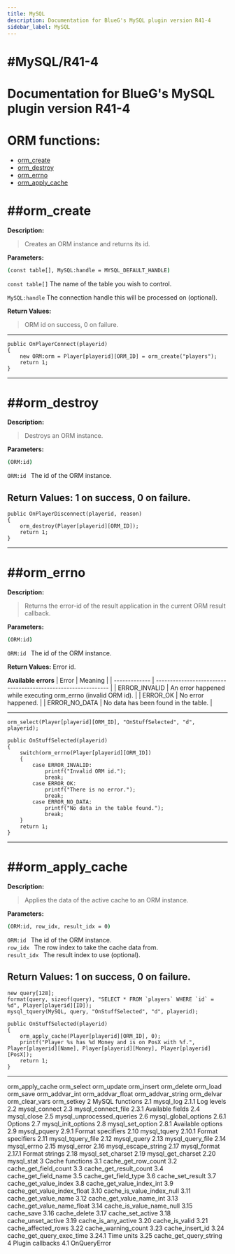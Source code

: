 ```yaml
---
title: MySQL
description: Documentation for BlueG's MySQL plugin version R41-4
sidebar_label: MySQL
---
```


#MySQL/R41-4
==========

Documentation for BlueG's MySQL plugin version R41-4
==========

ORM functions:
==========
* [orm_create](#orm_create) 
* [orm_destroy](#orm_destroy)
* [orm_errno](#orm_errno)
* [orm_apply_cache](#orm_apply_cache)

##orm_create
==========
**Description:**
>Creates an ORM instance and returns its id.

**Parameters:**
```bash
(const table[], MySQL:handle = MYSQL_DEFAULT_HANDLE)
```
`const table[]` The name of the table you wish to control.

`MySQL:handle`  The connection handle this will be processed on (optional).

**Return Values:**
>ORM id on success, 0 on failure.
------------
```pawn
public OnPlayerConnect(playerid)
{
	new ORM:orm = Player[playerid][ORM_ID] = orm_create("players");
	return 1;
}
```
------------
##orm_destroy
==========
**Description:**
>Destroys an ORM instance.

**Parameters:**
```bash
(ORM:id)
```
`ORM:id	` 	The id of the ORM instance.

**Return Values:**
1 on success, 0 on failure.
------------
```pawn
public OnPlayerDisconnect(playerid, reason)
{
	orm_destroy(Player[playerid][ORM_ID]);
	return 1;
}
```
------------
##orm_errno
==========
**Description:**
>Returns the error-id of the result application in the current ORM result callback.

**Parameters:**
```bash
(ORM:id)
```
`ORM:id	` 	The id of the ORM instance.

**Return Values:**
Error id.

**Available errors**
| Error	   	| Meaning                                  			|
| ------------- | ------------------------------------------------------------- |
| ERROR_INVALID | An error happened while executing orm_errno (invalid ORM id). |
| ERROR_OK      | No error happened. 						|
| ERROR_NO_DATA | No data has been found in the table.                   	|

------------
```pawn
orm_select(Player[playerid][ORM_ID], "OnStuffSelected", "d", playerid);
 
public OnStuffSelected(playerid)
{
	switch(orm_errno(Player[playerid][ORM_ID])
	{
		case ERROR_INVALID:
			printf("Invalid ORM id.");
			break;
		case ERROR_OK:
			printf("There is no error.");
			break;
		case ERROR_NO_DATA:
			printf("No data in the table found.");
			break;
	}
	return 1;
}
```
------------
##orm_apply_cache
==========
**Description:**
>Applies the data of the active cache to an ORM instance.

**Parameters:**
```bash
(ORM:id, row_idx, result_idx = 0)
```
`ORM:id ` 	The id of the ORM instance.
<br/>
`row_idx ` 	The row index to take the cache data from.
<br/>
`result_idx `	The result index to use (optional).

**Return Values:**
1 on success, 0 on failure.
------------
```pawn
new query[128];
format(query, sizeof(query), "SELECT * FROM `players` WHERE `id` = %d", Player[playerid][ID]);
mysql_tquery(MySQL, query, "OnStuffSelected", "d", playerid);
 
public OnStuffSelected(playerid)
{
	orm_apply_cache(Player[playerid][ORM_ID], 0);
	printf("Player %s has %d Money and is on PosX with %f.", Player[playerid][Name], Player[playerid][Money], Player[playerid][PosX]);
	return 1;
}
```
------------
orm_apply_cache
orm_select
orm_update
orm_insert
orm_delete
orm_load
orm_save
orm_addvar_int
orm_addvar_float
orm_addvar_string
orm_delvar
orm_clear_vars
orm_setkey
2 MySQL functions
2.1 mysql_log
2.1.1 Log levels
2.2 mysql_connect
2.3 mysql_connect_file
2.3.1 Available fields
2.4 mysql_close
2.5 mysql_unprocessed_queries
2.6 mysql_global_options
2.6.1 Options
2.7 mysql_init_options
2.8 mysql_set_option
2.8.1 Available options
2.9 mysql_pquery
2.9.1 Format specifiers
2.10 mysql_tquery
2.10.1 Format specifiers
2.11 mysql_tquery_file
2.12 mysql_query
2.13 mysql_query_file
2.14 mysql_errno
2.15 mysql_error
2.16 mysql_escape_string
2.17 mysql_format
2.17.1 Format strings
2.18 mysql_set_charset
2.19 mysql_get_charset
2.20 mysql_stat
3 Cache functions
3.1 cache_get_row_count
3.2 cache_get_field_count
3.3 cache_get_result_count
3.4 cache_get_field_name
3.5 cache_get_field_type
3.6 cache_set_result
3.7 cache_get_value_index
3.8 cache_get_value_index_int
3.9 cache_get_value_index_float
3.10 cache_is_value_index_null
3.11 cache_get_value_name
3.12 cache_get_value_name_int
3.13 cache_get_value_name_float
3.14 cache_is_value_name_null
3.15 cache_save
3.16 cache_delete
3.17 cache_set_active
3.18 cache_unset_active
3.19 cache_is_any_active
3.20 cache_is_valid
3.21 cache_affected_rows
3.22 cache_warning_count
3.23 cache_insert_id
3.24 cache_get_query_exec_time
3.24.1 Time units
3.25 cache_get_query_string
4 Plugin callbacks
4.1 OnQueryError
